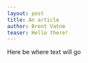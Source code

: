```yaml
---
layout: post
title: An article
author: Brent Vatne
teaser: Hello there!
---
```


Here be where text will go
